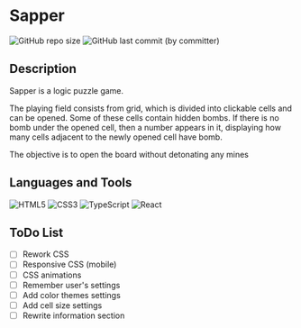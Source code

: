 
# Sapper
![GitHub repo size](https://img.shields.io/github/repo-size/I-antiva-I/GameSaper?style=for-the-badge)
![GitHub last commit (by committer)](https://img.shields.io/github/last-commit/I-antiva-I/GameSaper?style=for-the-badge)

## Description
Sapper is a logic puzzle game.

The playing field consists from grid, which is divided into clickable cells and can be opened. Some of these cells contain hidden bombs. If there is no bomb under the opened cell, then a number appears in it, displaying how many cells adjacent to the newly opened cell have bomb.

The objective is to open the board without detonating any mines

## Languages and Tools
![HTML5](https://img.shields.io/badge/HTML5-E34F26?style=for-the-badge&logo=html5&logoColor=white)
![CSS3](https://img.shields.io/badge/CSS3-1572B6?style=for-the-badge&logo=css3&logoColor=white)
![TypeScript](https://img.shields.io/badge/TypeScript-007ACC?style=for-the-badge&logo=typescript&logoColor=white)
![React](https://img.shields.io/badge/React-696969?style=for-the-badge&logo=react&logoColor=61DAFB)

## ToDo List
- [ ] Rework CSS
- [ ] Responsive CSS (mobile)
- [ ] CSS animations
- [ ] Remember user's settings
- [ ] Add color themes settings
- [ ] Add cell size settings
- [ ] Rewrite information section
